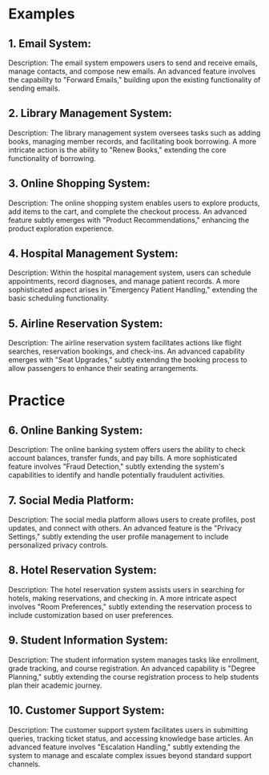 # Examples

## 1. Email System:

Description: The email system empowers users to send and receive emails, manage contacts, and compose new emails. An advanced feature involves the capability to "Forward Emails," building upon the existing functionality of sending emails.

## 2. Library Management System:

Description: The library management system oversees tasks such as adding books, managing member records, and facilitating book borrowing. A more intricate action is the ability to "Renew Books," extending the core functionality of borrowing.

## 3. Online Shopping System:

Description: The online shopping system enables users to explore products, add items to the cart, and complete the checkout process. An advanced feature subtly emerges with "Product Recommendations," enhancing the product exploration experience.

## 4. Hospital Management System:

Description: Within the hospital management system, users can schedule appointments, record diagnoses, and manage patient records. A more sophisticated aspect arises in "Emergency Patient Handling," extending the basic scheduling functionality.

## 5. Airline Reservation System:

Description: The airline reservation system facilitates actions like flight searches, reservation bookings, and check-ins. An advanced capability emerges with "Seat Upgrades," subtly extending the booking process to allow passengers to enhance their seating arrangements.

# Practice

## 6. Online Banking System:

Description: The online banking system offers users the ability to check account balances, transfer funds, and pay bills. A more sophisticated feature involves "Fraud Detection," subtly extending the system's capabilities to identify and handle potentially fraudulent activities.

## 7. Social Media Platform:

Description: The social media platform allows users to create profiles, post updates, and connect with others. An advanced feature is the "Privacy Settings," subtly extending the user profile management to include personalized privacy controls.

## 8. Hotel Reservation System:

Description: The hotel reservation system assists users in searching for hotels, making reservations, and checking in. A more intricate aspect involves "Room Preferences," subtly extending the reservation process to include customization based on user preferences.

## 9. Student Information System:

Description: The student information system manages tasks like enrollment, grade tracking, and course registration. An advanced capability is "Degree Planning," subtly extending the course registration process to help students plan their academic journey.

## 10. Customer Support System:

Description: The customer support system facilitates users in submitting queries, tracking ticket status, and accessing knowledge base articles. An advanced feature involves "Escalation Handling," subtly extending the system to manage and escalate complex issues beyond standard support channels.
